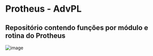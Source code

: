 # Protheus - AdvPL

## Repositório contendo funções por módulo e rotina do Protheus

![image](https://github.com/nascimentoTaiua/protheus-advpl/assets/118500077/148e803a-f057-4c80-8949-2d290d5a4501)
